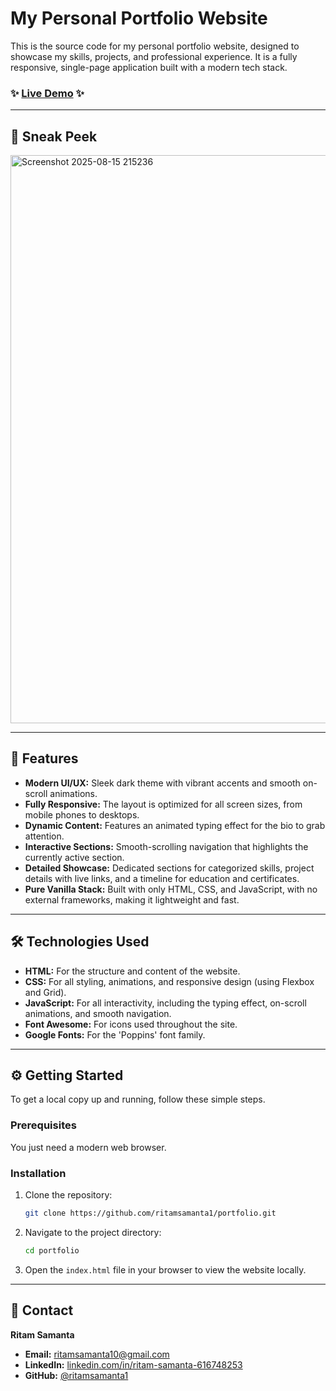 # My Personal Portfolio Website

This is the source code for my personal portfolio website, designed to showcase my skills, projects, and professional experience. It is a fully responsive, single-page application built with a modern tech stack.

### ✨ **[Live Demo](https://ritamsamanta1.github.io/portfolio/)** ✨

-----

## 📸 Sneak Peek

<img width="1899" height="909" alt="Screenshot 2025-08-15 215236" src="https://github.com/user-attachments/assets/7fb9d48f-07d7-4bf2-a35d-c3d00f5f1326" />


-----

## 🚀 Features

  * **Modern UI/UX:** Sleek dark theme with vibrant accents and smooth on-scroll animations.
  * **Fully Responsive:** The layout is optimized for all screen sizes, from mobile phones to desktops.
  * **Dynamic Content:** Features an animated typing effect for the bio to grab attention.
  * **Interactive Sections:** Smooth-scrolling navigation that highlights the currently active section.
  * **Detailed Showcase:** Dedicated sections for categorized skills, project details with live links, and a timeline for education and certificates.
  * **Pure Vanilla Stack:** Built with only HTML, CSS, and JavaScript, with no external frameworks, making it lightweight and fast.

-----

## 🛠️ Technologies Used

  * **HTML:** For the structure and content of the website.
  * **CSS:** For all styling, animations, and responsive design (using Flexbox and Grid).
  * **JavaScript:** For all interactivity, including the typing effect, on-scroll animations, and smooth navigation.
  * **Font Awesome:** For icons used throughout the site.
  * **Google Fonts:** For the 'Poppins' font family.

-----

## ⚙️ Getting Started

To get a local copy up and running, follow these simple steps.

### Prerequisites

You just need a modern web browser.

### Installation

1.  Clone the repository:
    ```sh
    git clone https://github.com/ritamsamanta1/portfolio.git
    ```
2.  Navigate to the project directory:
    ```sh
    cd portfolio
    ```
3.  Open the `index.html` file in your browser to view the website locally.

-----

## 📧 Contact

**Ritam Samanta**

  * **Email:** ritamsamanta10@gmail.com
  * **LinkedIn:** [linkedin.com/in/ritam-samanta-616748253](https://www.linkedin.com/in/ritam-samanta-616748253)
  * **GitHub:** [@ritamsamanta1](https://github.com/ritamsamanta1)
